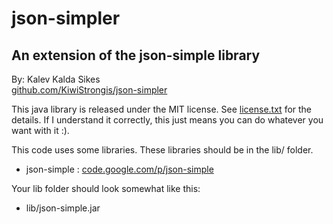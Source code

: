 json-simpler
============
An extension of the json-simple library
---------------------------------------

By: Kalev Kalda Sikes  
[github.com/KiwiStrongis/json-simpler](https://github.com/KiwiStrongis/json-simpler)

This java library is released under the MIT license. See [license.txt](license.txt) for the details. If I understand it correctly, this just means you can do whatever you want with it :).

This code uses some libraries. These libraries should be in the lib/ folder.
 * json-simple : [code.google.com/p/json-simple](http://code.google.com/p/json-simple/)

Your lib folder should look somewhat like this:
 * lib/json-simple.jar

